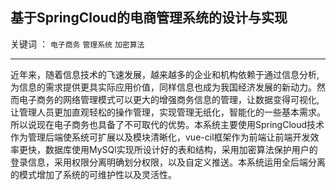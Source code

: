 ## 基于SpringCloud的电商管理系统的设计与实现

关键词 ： `电子商务` `管理系统` `加密算法` 

---

近年来，随着信息技术的飞速发展，越来越多的企业和机构依赖于通过信息分析,为信息的需求提供更具实际应用价值，同样信息也成为我国经济发展的新动力。然而电子商务的网络管理模式可以更大的增强商务信息的管理，让数据变得可视化,让管理人员更加直观轻松的操作管理，实现管理无纸化，智能化的一些基本需求。所以说现在电子商务也具备了不可取代的优势。本系统主要使用SpringCloud技术作为管理后端使系统可扩展以及模块清晰化，vue-cil框架作为前端让前端开发效率更快，数据库使用MySQl实现所设计好的表和结构，采用加密算法保护用户的登录信息，采用权限分离明确划分权限，以及自定义推送。本系统运用全后端分离的模式增加了系统的可维护性以及灵活性。

